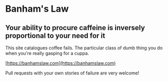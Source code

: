 # Banham's Law

## Your ability to procure caffeine is inversely proportional to your need for it

This site catalogues coffee fails. The particular class of dumb thing you do when you're really gasping for a cuppa.

[https://banhamslaw.com](https://banhamslaw.com)

Pull requests with your own stories of failure are very welcome!
